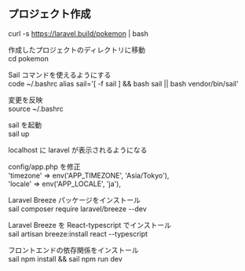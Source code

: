 ## プロジェクト作成
curl -s https://laravel.build/pokemon | bash

作成したプロジェクトのディレクトリに移動<br>
cd pokemon

Sail コマンドを使えるようにする<br>
code ~/.bashrc
alias sail='[ -f sail ] && bash sail || bash vendor/bin/sail'

変更を反映<br>
source ~/.bashrc

sail を起動<br>
sail up

localhost に laravel が表示されるようになる

config/app.php を修正<br>
'timezone' => env('APP_TIMEZONE', 'Asia/Tokyo'),<br>
'locale' => env('APP_LOCALE', 'ja'),

Laravel Breeze パッケージをインストール<br>
sail composer require laravel/breeze --dev

Laravel Breeze を React-typescript でインストール<br>
sail artisan breeze:install react --typescript

フロントエンドの依存関係をインストール<br>
sail npm install && sail npm run dev
